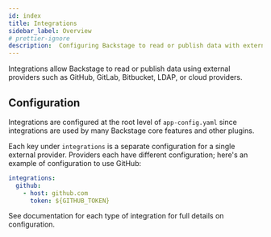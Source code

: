 ```yaml
---
id: index
title: Integrations
sidebar_label: Overview
# prettier-ignore
description:  Configuring Backstage to read or publish data with external providers using integrations
---
```


Integrations allow Backstage to read or publish data using external providers
such as GitHub, GitLab, Bitbucket, LDAP, or cloud providers.

## Configuration

Integrations are configured at the root level of `app-config.yaml` since
integrations are used by many Backstage core features and other plugins.

Each key under `integrations` is a separate configuration for a single external
provider. Providers each have different configuration; here's an example of
configuration to use GitHub:

```yaml
integrations:
  github:
    - host: github.com
      token: ${GITHUB_TOKEN}
```

See documentation for each type of integration for full details on
configuration.
